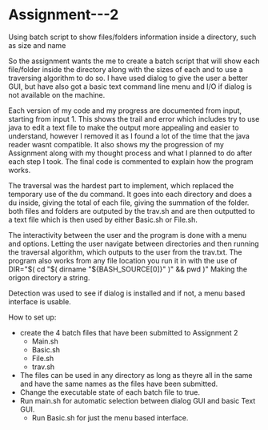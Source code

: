 # Assignment---2
Using batch script to show files/folders information inside a directory, such as size and name

So the assignment wants the me to create a batch script that will show each file/folder inside the directory along with the sizes of each and to use a traversing algorithm to do so. I have used dialog to give the user a better GUI, but have also got a basic text command line menu and I/O if dialog is not available on the machine. 

Each version of my code and my progress are documented from input, starting from input 1. This shows the trail and error which includes try to use java to edit a text file to make the output more appealing and easier to understand, however I removed it as I found a lot of the time that the java reader wasnt compatible. It also shows my the progression of my Assignment along with my thought process and what I planned to do after each step I took. The final code is commented to explain how the program works.

The traversal was the hardest part to implement, which replaced the temporary use of the du command. It goes into each directory and does a du inside, giving the total of each file, giving the summation of the folder. both files and folders are outputed by the trav.sh and are then outputted to a text file which is then used by either Basic.sh or File.sh. 

The interactivity between the user and the program is done with a menu and options. Letting the user navigate between directories and then running the traversal algorithm, which outputs to the user from the trav.txt. The program also works from any file location you run it in with the use of DIR="$( cd "$( dirname "${BASH_SOURCE[0]}" )" && pwd )" Making the origon directory a string.

Detection was used to see if dialog is installed and if not, a menu based interface is usable.

How to set up:
- create the 4 batch files that have been submitted to Assignment 2
  - Main.sh
  - Basic.sh
  - File.sh
  - trav.sh
- The files can be used in any directory as long as theyre all in the same and have the same names as the files have been submitted.
- Change the executable state of each batch file to true.
- Run main.sh for automatic selection between dialog GUI and basic Text GUI.
  - Run Basic.sh for just the menu based interface.
